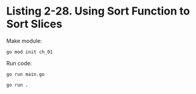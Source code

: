 # Listing 2-28. Using Sort Function to Sort Slices

Make module:

```
go mod init ch_01 
```

Run code:

```
go run main.go
```

```
go run .
```